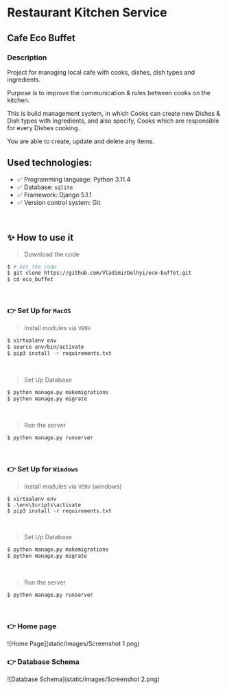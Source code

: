 # Restaurant Kitchen Service
## Cafe Eco Buffet

### Description
Project for managing local cafe with cooks, dishes, dish types and ingredients.

Purpose is to improve the communication & rules between cooks on the kitchen.

This is build management system, in which Cooks can create new Dishes & Dish types with Ingredients,
and also specify, Cooks which are responsible for every Dishes cooking.

You are able to create, update and delete any items.

## Used technologies:

- ✅ Programming language: Python 3.11.4
- ✅ Database: `sqlite`
- ✅ Framework: Django 5.1.1
- ✅ Version control system: Git

<br />

## ✨ How to use it

> Download the code 

```bash
$ # Get the code
$ git clone https://github.com/VladimirDolhyi/eco-buffet.git
$ cd eco_buffet
```

<br />

### 👉 Set Up for `MacOS` 

> Install modules via `VENV`  

```bash
$ virtualenv env
$ source env/bin/activate
$ pip3 install -r requirements.txt
```

<br />

> Set Up Database

```bash
$ python manage.py makemigrations
$ python manage.py migrate
```

<br />

> Run the server

```bash
$ python manage.py runserver
```

<br />

### 👉 Set Up for `Windows` 

> Install modules via `VENV` (windows) 

```
$ virtualenv env
$ .\env\Scripts\activate
$ pip3 install -r requirements.txt
```

<br />

> Set Up Database

```bash
$ python manage.py makemigrations
$ python manage.py migrate
```

<br />

> Run the server

```bash
$ python manage.py runserver
```

<br />

### 👉 Home page
![Home Page](static/images/Screenshot 1.png)

### 👉 Database Schema
![Database Schema](static/images/Screenshot 2.png)